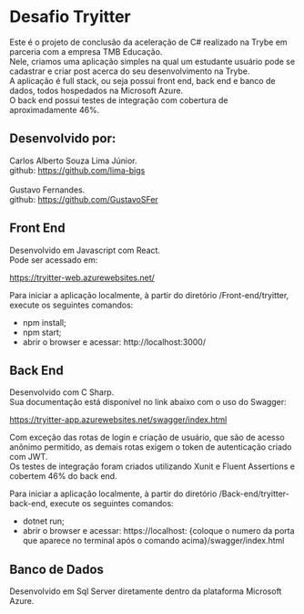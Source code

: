 # Desafio Tryitter

Este é o projeto de conclusão da aceleração de C# realizado na Trybe em parceria com a empresa TMB Educação.<br>
Nele, criamos uma aplicação simples na qual um estudante usuário pode se cadastrar e criar post acerca do seu desenvolvimento na Trybe.<br>
A aplicação é full stack, ou seja possui front end, back end e banco de dados, todos hospedados na Microsoft Azure.<br>
O back end possui testes de integração com cobertura de aproximadamente 46%.<br>

## Desenvolvido por:

Carlos Alberto Souza Lima Júnior.<br>
github: https://github.com/lima-bigs<br><br>
Gustavo Fernandes.<br>
github: https://github.com/GustavoSFer<br>

## Front End

Desenvolvido em Javascript com React.<br>
Pode ser acessado em:<br>

https://tryitter-web.azurewebsites.net/<br>

Para iniciar a aplicação localmente, à partir do diretório /Front-end/tryitter, execute os seguintes comandos:<br>
- npm install;<br>
- npm start;<br>
- abrir o browser e acessar: http://localhost:3000/<br>

## Back End

Desenvolvido com C Sharp.<br>
Sua documentação está disponível no link abaixo com o uso do Swagger:<br>

https://tryitter-app.azurewebsites.net/swagger/index.html<br>

Com exceção das rotas de login e criação de usuário, que são de acesso anônimo permitido, as demais rotas exigem o token de  autenticação criado com JWT.<br>
Os testes de integração foram criados utilizando Xunit e Fluent Assertions e cobertem 46% do back end.<br>

Para iniciar a aplicação localmente, à partir do diretório /Back-end/tryitter-back-end, execute os seguintes comandos:<br>
- dotnet run;<br>
- abrir o browser e acessar: https://localhost: {coloque o numero da porta que aparece no terminal após o comando acima}/swagger/index.html<br>

## Banco de Dados

Desenvolvido em Sql Server diretamente dentro da plataforma Microsoft Azure.
